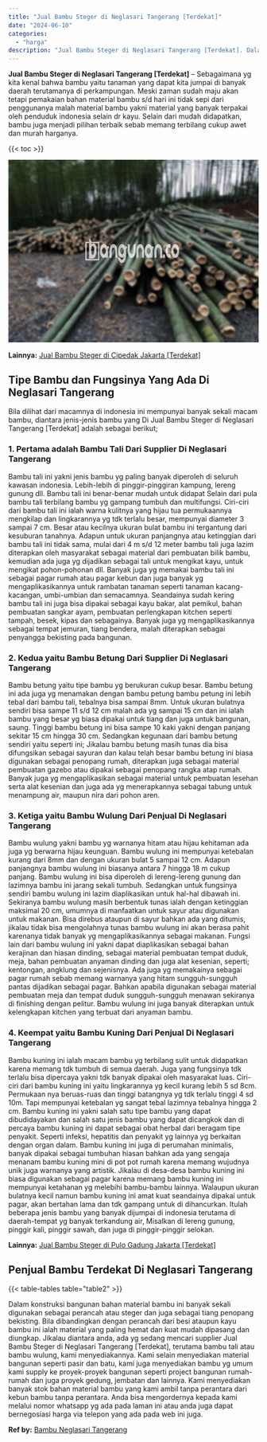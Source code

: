 ```yaml
---
title: "Jual Bambu Steger di Neglasari Tangerang [Terdekat]"
date: "2024-06-10"
categories: 
  - "harga"
description: "Jual Bambu Steger di Neglasari Tangerang [Terdekat]. Dalam konstruksi bangunan bahan material bambu ini banyak sekali digunakan sebagai perancah atau steger..."
---
```


**Jual Bambu Steger di Neglasari Tangerang \[Terdekat\]** – Sebagaimana yg kita kenal bahwa bambu yaitu tanaman yang dapat kita jumpai di banyak daerah terutamanya di perkampungan. Meski zaman sudah maju akan tetapi pemakaian bahan material bambu s/d hari ini tidak sepi dari penggunanya malah material bambu yakni material yang banyak terpakai oleh penduduk indonesia selain dr kayu. Selain dari mudah didapatkan, bambu juga menjadi pilihan terbaik sebab memang terbilang cukup awet dan murah harganya.

{{< toc >}}

![Jual Bambu Steger di Neglasari Tangerang [Terdekat]](/images/jual-bambu-tali-38.png)

**Lainnya:** [Jual Bambu Steger di Cipedak Jakarta \[Terdekat\]](https://bambu.bangunan.co/jual-bambu-steger-di-cipedak-jakarta-terdekat/)

## Tipe Bambu dan Fungsinya Yang Ada Di Neglasari Tangerang

Bila dilihat dari macamnya di indonesia ini mempunyai banyak sekali macam bambu, diantara jenis-jenis bambu yang Di Jual Bambu Steger di Neglasari Tangerang \[Terdekat\] adalah sebagai berikut;

### 1\. Pertama adalah Bambu Tali Dari Supplier Di Neglasari Tangerang

Bambu tali ini yakni jenis bambu yg paling banyak diperoleh di seluruh kawasan indonesia. Lebih-lebih di pinggir-pinggiran kampung, lereng gunung dll. Bambu tali ini benar-benar mudah untuk didapat Selain dari pula bambu tali terbilang bambu yg gampang tumbuh dan multifungsi. Ciri-ciri dari bambu tali ini ialah warna kulitnya yang hijau tua permukaannya mengkilap dan lingkarannya yg tdk terlalu besar, mempunyai diameter 3 sampai 7 cm. Besar atau kecilnya ukuran bulat bambu ini tergantung dari kesuburan tanahnya. Adapun untuk ukuran panjangnya atau ketinggian dari bambu tali ini tidak sama, mulai dari 4 m s/d 12 meter bambu tali juga lazim diterapkan oleh masyarakat sebagai material dari pembuatan bilik bambu, kemudian ada juga yg dijadikan sebagai tali untuk mengikat kayu, untuk mengikat pohon-pohonan dll. Banyak juga yg memakai bambu tali ini sebagai pagar rumah atau pagar kebun dan juga banyak yg mengaplikasikannya untuk rambatan tanaman seperti tanaman kacang-kacangan, umbi-umbian dan semacamnya. Seandainya sudah kering bambu tali ini juga bisa dipakai sebagai kayu bakar, alat pemikul, bahan pembuatan sangkar ayam, pembuatan perlengkapan kitchen seperti tampah, besek, kipas dan sebagainya. Banyak juga yg mengaplikasikannya sebagai tempat jemuran, tiang bendera, malah diterapkan sebagai penyangga bekisting pada bangunan.

### 2\. Kedua yaitu Bambu Betung Dari Supplier Di Neglasari Tangerang

Bambu betung yaitu tipe bambu yg berukuran cukup besar. Bambu betung ini ada juga yg menamakan dengan bambu petung bambu petung ini lebih tebal dari bambu tali, tebalnya bisa sampai 8mm. Untuk ukuran bulatnya sendiri bisa sampe 11 s/d 12 cm malah ada yg sampai 15 cm dan ini ialah bambu yang besar yg biasa dipakai untuk tiang dan juga untuk bangunan, saung. Tinggi bambu betung ini bisa sampe 10 kaki yakni dengan panjang sekitar 15 cm hingga 30 cm. Sedangkan kegunaan dari bambu betung sendiri yaitu seperti ini; Jikalau bambu betung masih tunas dia bisa difungsikan sebagai sayuran dan kalau telah besar bambu betung ini biasa digunakan sebagai penopang rumah, diterapkan juga sebagai material pembuatan gazebo atau dipakai sebagai penopang rangka atap rumah. Banyak juga yg mengaplikasikan sebagai material untuk pembuatan lesehan serta alat kesenian dan juga ada yg menerapkannya sebagai tabung untuk menampung air, maupun nira dari pohon aren.

### 3\. Ketiga yaitu Bambu Wulung Dari Penjual Di Neglasari Tangerang

Bambu wulung yakni bambu yg warnanya hitam atau hijau kehitaman ada juga yg berwarna hijau keunguan. Bambu wulung ini mempunyai ketebalan kurang dari 8mm dan dengan ukuran bulat 5 sampai 12 cm. Adapun panjangnya bambu wulung ini biasanya antara 7 hingga 18 m cukup panjang. Bambu wulung ini bisa diperoleh di lereng-lereng gunung dan lazimnya bambu ini jarang sekali tumbuh. Sedangkan untuk fungsinya sendiri bambu wulung ini lazim diaplikasikan untuk hal-hal dibawah ini. Sekiranya bambu wulung masih berbentuk tunas ialah dengan ketinggian maksimal 20 cm, umumnya di manfaatkan untuk sayur atau digunakan untuk makanan. Bisa direbus ataupun di sayur bahkan ada yang ditumis, jikalau tidak bisa mengolahnya tunas bambu wulung ini akan berasa pahit karenanya tidak banyak yg mengaplikasikannya sebagai makanan. Fungsi lain dari bambu wulung ini yakni dapat diaplikasikan sebagai bahan kerajinan dan hiasan dinding, sebagai material pembuatan tempat duduk, meja, bahan pembuatan anyaman dinding dan juga alat kesenian, seperti; kentongan, angklung dan sejenisnya. Ada juga yg memakainya sebagai pagar rumah sebab memang warnanya yang hitam sungguh-sungguh pantas dijadikan sebagai pagar. Bahkan apabila digunakan sebagai material pembuatan meja dan tempat duduk sungguh-sungguh menawan sekiranya di finishing dengan pelitur. Bambu wulung ini juga banyak diterapkan untuk kelengkapan kitchen yang terbuat dari anyaman bambu.

### 4\. Keempat yaitu Bambu Kuning Dari Penjual Di Neglasari Tangerang

Bambu kuning ini ialah macam bambu yg terbilang sulit untuk didapatkan karena memang tdk tumbuh di semua daerah. Juga yang fungsinya tdk terlalu bisa dipercaya yakni tdk banyak dipakai oleh masyarakat luas. Ciri-ciri dari bambu kuning ini yaitu lingkarannya yg kecil kurang lebih 5 sd 8cm. Permukaan nya beruas-ruas dan tinggi batangnya yg tdk terlalu tinggi 4 sd 10m. Tapi mempunyai ketebalan yg sangat tebal lazimnya tebalnya hingga 2 cm. Bambu kuning ini yakni salah satu tipe bambu yang dapat dibudidayakan dan salah satu jenis bambu yang dapat dicangkok dan di percaya bambu kuning ini dapat sebagai obat herbal dari beragam tipe penyakit. Seperti infeksi, hepatitis dan penyakit yg lainnya yg berkaitan dengan organ dalam. Bambu kuning ini juga di perumahan minimalis, banyak dipakai sebagai tumbuhan hiasan bahkan ada yang sengaja menanam bambu kuning mini di pot pot rumah karena memang wujudnya unik juga warnanya yang artistik. Jikalau di desa-desa bambu kuning ini biasa digunakan sebagai pagar karena memang bambu kuning ini mempunyai ketahanan yg melebihi bambu-bambu lainnya. Walaupun ukuran bulatnya kecil namun bambu kuning ini amat kuat seandainya dipakai untuk pagar, akan bertahan lama dan tdk gampang untuk di dihancurkan. Itulah beberapa jenis bambu yang banyak dijumpai di indonesia terutama di daerah-tempat yg banyak terkandung air, Misalkan di lereng gunung, pinggir kali, pinggir sawah, dan juga di pinggir-pinggir selokan.

**Lainnya:** [Jual Bambu Steger di Pulo Gadung Jakarta \[Terdekat\]](https://bambu.bangunan.co/jual-bambu-steger-di-pulo-gadung-jakarta-terdekat/)

## Penjual Bambu Terdekat Di Neglasari Tangerang

{{< table-tables table="table2" >}}

Dalam konstruksi bangunan bahan material bambu ini banyak sekali digunakan sebagai perancah atau steger dan juga sebagai tiang penopang bekisting. Bila dibandingkan dengan perancah dari besi ataupun kayu bambu ini ialah material yang paling hemat dan kuat mudah dipasang dan diungkap. Jikalau diantara anda, ada yg sedang mencari supplier Jual Bambu Steger di Neglasari Tangerang \[Terdekat\], terutama bambu tali atau bambu wulung, kami menyediakannya. Kami selain menyediakan material bangunan seperti pasir dan batu, kami juga menyediakan bambu yg umum kami supply ke proyek-proyek bangunan seperti project bangunan rumah-rumah dan juga proyek gedung, jembatan dan lainnya. Kami menyediakan banyak stok bahan material bambu yang kami ambil tanpa perantara dari kebun bambu tanpa perantara. Anda bisa mengordernya kepada kami melalui nomor whatsapp yg ada pada laman ini atau anda juga dapat bernegosiasi harga via telepon yang ada pada web ini juga.

**Ref by:** [Bambu Neglasari Tangerang](https://id.wikipedia.org/wiki/Bambu)
